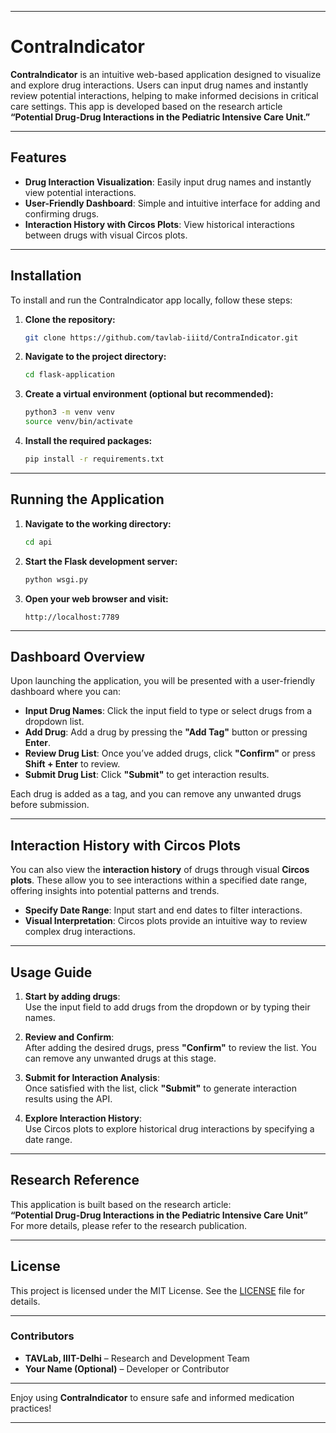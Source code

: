 
---

# **ContraIndicator**

**ContraIndicator** is an intuitive web-based application designed to visualize and explore drug interactions. Users can input drug names and instantly review potential interactions, helping to make informed decisions in critical care settings. This app is developed based on the research article **“Potential Drug-Drug Interactions in the Pediatric Intensive Care Unit.”**

---

## **Features**
- **Drug Interaction Visualization**: Easily input drug names and instantly view potential interactions.
- **User-Friendly Dashboard**: Simple and intuitive interface for adding and confirming drugs.
- **Interaction History with Circos Plots**: View historical interactions between drugs with visual Circos plots.
  
---

## **Installation**

To install and run the ContraIndicator app locally, follow these steps:

1. **Clone the repository:**
    ```bash
    git clone https://github.com/tavlab-iiitd/ContraIndicator.git
    ```

2. **Navigate to the project directory:**
    ```bash
    cd flask-application
    ```

3. **Create a virtual environment (optional but recommended):**
    ```bash
    python3 -m venv venv
    source venv/bin/activate
    ```

4. **Install the required packages:**
    ```bash
    pip install -r requirements.txt
    ```

---

## **Running the Application**

1. **Navigate to the working directory:**
    ```bash
    cd api
    ```

2. **Start the Flask development server:**
    ```bash
    python wsgi.py
    ```

3. **Open your web browser and visit:**
    ```
    http://localhost:7789
    ```

---

## **Dashboard Overview**

Upon launching the application, you will be presented with a user-friendly dashboard where you can:

- **Input Drug Names**: Click the input field to type or select drugs from a dropdown list.
- **Add Drug**: Add a drug by pressing the **"Add Tag"** button or pressing **Enter**.
- **Review Drug List**: Once you’ve added drugs, click **"Confirm"** or press **Shift + Enter** to review.
- **Submit Drug List**: Click **"Submit"** to get interaction results.

Each drug is added as a tag, and you can remove any unwanted drugs before submission.

---

## **Interaction History with Circos Plots**

You can also view the **interaction history** of drugs through visual **Circos plots**. These allow you to see interactions within a specified date range, offering insights into potential patterns and trends.

- **Specify Date Range**: Input start and end dates to filter interactions.
- **Visual Interpretation**: Circos plots provide an intuitive way to review complex drug interactions.

---

## **Usage Guide**

1. **Start by adding drugs**:  
   Use the input field to add drugs from the dropdown or by typing their names.

2. **Review and Confirm**:  
   After adding the desired drugs, press **"Confirm"** to review the list. You can remove any unwanted drugs at this stage.

3. **Submit for Interaction Analysis**:  
   Once satisfied with the list, click **"Submit"** to generate interaction results using the API.

4. **Explore Interaction History**:  
   Use Circos plots to explore historical drug interactions by specifying a date range.

---

## **Research Reference**

This application is built based on the research article:  
**“Potential Drug-Drug Interactions in the Pediatric Intensive Care Unit”**  
For more details, please refer to the research publication.

---

## **License**

This project is licensed under the MIT License. See the [LICENSE](LICENSE) file for details.

---

### **Contributors**

- **TAVLab, IIIT-Delhi** – Research and Development Team
- **Your Name (Optional)** – Developer or Contributor

---

Enjoy using **ContraIndicator** to ensure safe and informed medication practices!  

---

